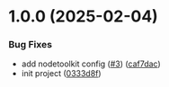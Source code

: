 # 1.0.0 (2025-02-04)


### Bug Fixes

* add nodetoolkit config ([#3](https://github.com/vfourny/template-vue/issues/3)) ([caf7dac](https://github.com/vfourny/template-vue/commit/caf7daca69326065e444e4a1e7df1266420468ca))
* init project ([0333d8f](https://github.com/vfourny/template-vue/commit/0333d8f9f95b49a0b2fbb85de3727e5417ada5bb))
